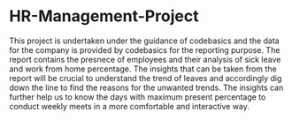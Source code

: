 # HR-Management-Project
This project is undertaken under the guidance of codebasics and the data for the company is provided by codebasics for the reporting purpose.
The report contains the presnece of employees and their analysis of sick leave and work from home percentage.
The insights that can be taken from the report will be crucial to understand the trend of leaves and accordingly dig down the line to find the reasons for the unwanted trends.
The insights can further help us to know the days with maximum present percentage to conduct weekly meets in a more comfortable and interactive way. 
